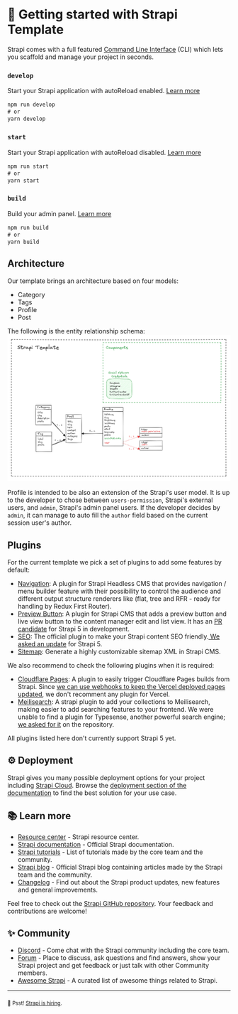 # 🚀 Getting started with Strapi Template

Strapi comes with a full featured [Command Line Interface](https://docs.strapi.io/dev-docs/cli) (CLI) which lets you scaffold and manage your project in seconds.

### `develop`

Start your Strapi application with autoReload enabled. [Learn more](https://docs.strapi.io/dev-docs/cli#strapi-develop)

```shell
npm run develop
# or
yarn develop
```

### `start`

Start your Strapi application with autoReload disabled. [Learn more](https://docs.strapi.io/dev-docs/cli#strapi-start)

```shell
npm run start
# or
yarn start
```

### `build`

Build your admin panel. [Learn more](https://docs.strapi.io/dev-docs/cli#strapi-build)

```shell
npm run build
# or
yarn build
```

## Architecture

Our template brings an architecture based on four models:

- Category
- Tags
- Profile
- Post

The following is the entity relationship schema:
![Template's Entity Relationship graphic.](./StrapiTemplateERGraph.png)

Profile is intended to be also an extension of the Strapi's user model. It is up to the developer to chose between `users-permission`, Strapi's external users, and `admin`, Strapi's admin panel users. If the developer decides by `admin`, it can manage to auto fill the `author` field based on the current session user's author.

## Plugins

For the current template we pick a set of plugins to add some features by default:

- [Navigation](https://github.com/VirtusLab-Open-Source/strapi-plugin-navigation): A plugin for Strapi Headless CMS that provides navigation / menu builder feature with their possibility to control the audience and different output structure renderers like (flat, tree and RFR - ready for handling by Redux First Router).
- [Preview Button](https://github.com/mattmilburn/strapi-plugin-preview-button): A plugin for Strapi CMS that adds a preview button and live view button to the content manager edit and list view. It has an [PR candidate](https://github.com/mattmilburn/strapi-plugin-preview-button/pull/133/files) for Strapi 5 in development.
- [SEO](https://github.com/strapi/strapi-plugin-seo): The official plugin to make your Strapi content SEO friendly.[ We asked an update](https://github.com/strapi/strapi-plugin-seo/issues/70) for Strapi 5.
- [Sitemap](https://github.com/pluginpal/strapi-plugin-sitemap): Generate a highly customizable sitemap XML in Strapi CMS.
  
We also recommend to check the following plugins when it is required:

- [Cloudflare Pages](https://github.com/sarhugo/strapi-plugin-cloudflare-pages): A plugin to easily trigger Cloudflare Pages builds from Strapi. Since [we can use webhooks to keep the Vercel deployed pages updated](https://strapi.io/blog/how-to-create-an-ssg-static-site-generation-application-with-strapi-webhooks-and-nextjs), we don't recomment any plugin for Vercel.
- [Meilisearch](https://github.com/meilisearch/strapi-plugin-meilisearch): A strapi plugin to add your collections to Meilisearch, making easier to add searching features to your frontend. We were unable to find a plugin for Typesense, another powerful search engine; [we asked for it](https://github.com/typesense/typesense/issues/1691) on the repository.

All plugins listed here don't currently support Strapi 5 yet.

## ⚙️ Deployment

Strapi gives you many possible deployment options for your project including [Strapi Cloud](https://cloud.strapi.io). Browse the [deployment section of the documentation](https://docs.strapi.io/dev-docs/deployment) to find the best solution for your use case.

## 📚 Learn more

- [Resource center](https://strapi.io/resource-center) - Strapi resource center.
- [Strapi documentation](https://docs.strapi.io) - Official Strapi documentation.
- [Strapi tutorials](https://strapi.io/tutorials) - List of tutorials made by the core team and the community.
- [Strapi blog](https://strapi.io/blog) - Official Strapi blog containing articles made by the Strapi team and the community.
- [Changelog](https://strapi.io/changelog) - Find out about the Strapi product updates, new features and general improvements.

Feel free to check out the [Strapi GitHub repository](https://github.com/strapi/strapi). Your feedback and contributions are welcome!

## ✨ Community

- [Discord](https://discord.strapi.io) - Come chat with the Strapi community including the core team.
- [Forum](https://forum.strapi.io/) - Place to discuss, ask questions and find answers, show your Strapi project and get feedback or just talk with other Community members.
- [Awesome Strapi](https://github.com/strapi/awesome-strapi) - A curated list of awesome things related to Strapi.

---

<sub>🤫 Psst! [Strapi is hiring](https://strapi.io/careers).</sub>
